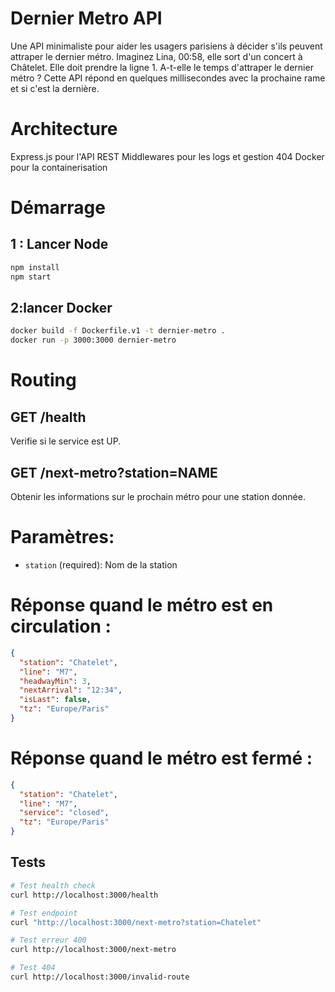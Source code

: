# Dernier Metro API
Une API minimaliste pour aider les usagers parisiens à décider s'ils peuvent attraper le dernier métro.
Imaginez Lina, 00:58, elle sort d'un concert à Châtelet. Elle doit prendre la ligne 1. A-t-elle le temps d'attraper le dernier métro ?
Cette API répond en quelques millisecondes avec la prochaine rame et si c'est la dernière.

# Architecture
Express.js pour l'API REST
Middlewares pour les logs et gestion 404
Docker pour la containerisation

# Démarrage
## 1 : Lancer Node
```bash
npm install
npm start
```

## 2:lancer Docker
```bash
docker build -f Dockerfile.v1 -t dernier-metro .
docker run -p 3000:3000 dernier-metro
```

# Routing
## GET /health
Verifie si le service est UP.

## GET /next-metro?station=NAME
Obtenir les informations sur le prochain métro pour une station donnée.

# Paramètres:
- `station` (required): Nom de la station

# Réponse quand le métro est en circulation :
```json
{
  "station": "Chatelet",
  "line": "M7",
  "headwayMin": 3,
  "nextArrival": "12:34",
  "isLast": false,
  "tz": "Europe/Paris"
}
```

# Réponse quand le métro est fermé :
```json
{
  "station": "Chatelet",
  "line": "M7",
  "service": "closed",
  "tz": "Europe/Paris"
}
```

## Tests
```bash
# Test health check
curl http://localhost:3000/health

# Test endpoint
curl "http://localhost:3000/next-metro?station=Chatelet"

# Test erreur 400
curl http://localhost:3000/next-metro

# Test 404
curl http://localhost:3000/invalid-route
```
